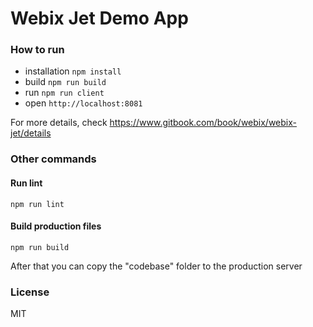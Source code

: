 Webix Jet Demo App
===================

### How to run

- installation ```npm install```
- build ```npm run build```
- run ```npm run client```
- open ```http://localhost:8081```

For more details, check https://www.gitbook.com/book/webix/webix-jet/details

### Other commands

#### Run lint

```
npm run lint
```

#### Build production files

```
npm run build
```

After that you can copy the "codebase" folder to the production server


### License

MIT
